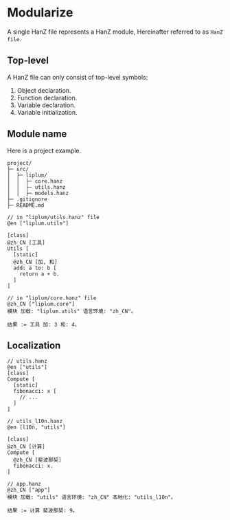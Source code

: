# Modularize

A single HanZ file represents a HanZ module, Hereinafter referred to as `HanZ file`.

## Top-level

A HanZ file can only consist of top-level symbols:

1. Object declaration.
2. Function declaration.
3. Variable declaration.
4. Variable initialization.

## Module name

Here is a project example.

```plaintext
project/
├─ src/
│  ├─ liplum/
│  │  ├─ core.hanz
│  │  ├─ utils.hanz
│  │  ├─ models.hanz
├─ .gitignore
├─ README.md
```

```
// in "liplum/utils.hanz" file
@en ["liplum.utils"]

[class]
@zh_CN [工具]
Utils [
  [static]
  @zh_CN [加, 和]
  add: a to: b [
    return a + b.
  ]
]
```

```
// in "liplum/core.hanz" file
@zh_CN ["liplum.core"]
模块 加载: "liplum.utils" 语言环境: "zh_CN"。

结果 := 工具 加: 3 和: 4。
```

## Localization

```
// utils.hanz
@en ["utils"]
[class]
Compute [
  [static]
  fibonacci: x [
    // ...
  ]
]
```

```
// utils_l10n.hanz
@en [l10n, "utils"]

[class]
@zh_CN [计算]
Compute [
  @zh_CN [斐波那契]
  fibonacci: x.
]
```

```
// app.hanz
@zh_CN ["app"]
模块 加载: "utils" 语言环境: "zh_CN" 本地化: "utils_l10n"。

结果 := 计算 斐波那契: 9。
```